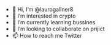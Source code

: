 - 👋 Hi, I’m @laurogallner8
- 👀 I’m interested in crypto
- 🌱 I’m currently learning bussines
- 💞️ I’m looking to collaborate on prijict
- 📫 How to reach me Twitter

<!---
laurogallner8/laurogallner8 is a ✨ special ✨ repository because its `README.md` (this file) appears on your GitHub profile.
You can click the Preview link to take a look at your changes.
--->
